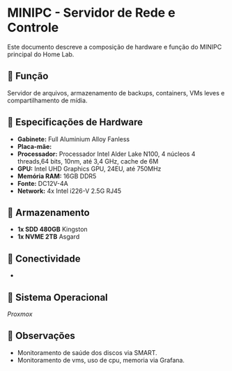 # MINIPC - Servidor de Rede e Controle

Este documento descreve a composição de hardware e função do MINIPC principal do Home Lab.

## 💼 Função
Servidor de arquivos, armazenamento de backups, containers, VMs leves e compartilhamento de mídia.

## 🧱 Especificações de Hardware

- **Gabinete:** Full Aluminium Alloy Fanless
- **Placa-mãe:** 
- **Processador:** Processador Intel Alder Lake N100, 4 núcleos 4 threads,64 bits, 10nm, até 3,4 GHz, cache de 6M
- **GPU:** Intel UHD Graphics GPU, 24EU, até 750MHz
- **Memória RAM:** 16GB DDR5
- **Fonte:** DC12V-4A
- **Network:** 4x Intel i226-V 2.5G RJ45

## 💾 Armazenamento

- **1x SDD 480GB** Kingston
- **1x NVME 2TB** Asgard

## 📡 Conectividade

- 

## 🔧 Sistema Operacional

*Proxmox*

## 🔐 Observações

- Monitoramento de saúde dos discos via SMART.
- Monitoramento de vms, uso de cpu, memoria via Grafana.
